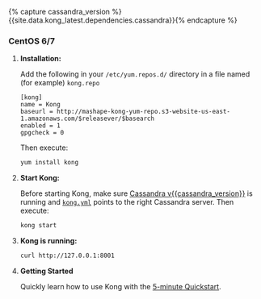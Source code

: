 {% capture cassandra_version %}{{site.data.kong_latest.dependencies.cassandra}}{% endcapture %}

### CentOS 6/7

1. **Installation:**

    Add the following in your `/etc/yum.repos.d/` directory in a file named (for example) `kong.repo`

    ```
    [kong]
    name = Kong
    baseurl = http://mashape-kong-yum-repo.s3-website-us-east-1.amazonaws.com/$releasever/$basearch
    enabled = 1
    gpgcheck = 0
    ```

    Then execute:

    ```bash
    yum install kong
    ```

2. **Start Kong:**

    Before starting Kong, make sure [Cassandra v{{cassandra_version}}](http://cassandra.apache.org/) is running and [`kong.yml`](/docs/{{site.data.kong_latest.version}}/configuration) points to the right Cassandra server. Then execute:


    ```bash
    kong start
    ```

3. **Kong is running:**

    ```bash
    curl http://127.0.0.1:8001
    ```

4. **Getting Started**

    Quickly learn how to use Kong with the [5-minute Quickstart](/docs/{{site.data.kong_latest.version}}/quickstart).